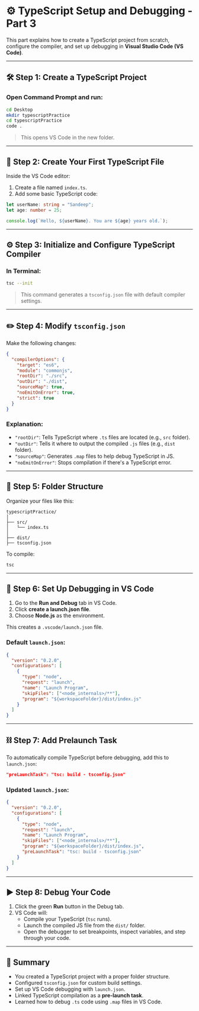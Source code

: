 
# ⚙️ TypeScript Setup and Debugging - Part 3

This part explains how to create a TypeScript project from scratch, configure the compiler, and set up debugging in **Visual Studio Code (VS Code)**.

---

## 🛠️ Step 1: Create a TypeScript Project

### Open Command Prompt and run:
```bash
cd Desktop
mkdir typescriptPractice
cd typescriptPractice
code .
```
> This opens VS Code in the new folder.

---

## 📄 Step 2: Create Your First TypeScript File

Inside the VS Code editor:
1. Create a file named `index.ts`.
2. Add some basic TypeScript code:
```ts
let userName: string = "Sandeep";
let age: number = 25;

console.log(`Hello, ${userName}. You are ${age} years old.`);
```

---

## ⚙️ Step 3: Initialize and Configure TypeScript Compiler

### In Terminal:
```bash
tsc --init
```
> This command generates a `tsconfig.json` file with default compiler settings.

---

## ✏️ Step 4: Modify `tsconfig.json`

Make the following changes:

```json
{
  "compilerOptions": {
    "target": "es6",
    "module": "commonjs",
    "rootDir": "./src",
    "outDir": "./dist",
    "sourceMap": true,
    "noEmitOnError": true,
    "strict": true
  }
}
```

### Explanation:
- `"rootDir"`: Tells TypeScript where `.ts` files are located (e.g., `src` folder).
- `"outDir"`: Tells it where to output the compiled `.js` files (e.g., `dist` folder).
- `"sourceMap"`: Generates `.map` files to help debug TypeScript in JS.
- `"noEmitOnError"`: Stops compilation if there's a TypeScript error.

---

## 🧱 Step 5: Folder Structure

Organize your files like this:
```
typescriptPractice/
│
├── src/
│   └── index.ts
│
├── dist/
├── tsconfig.json
```

To compile:
```bash
tsc
```

---

## 🐞 Step 6: Set Up Debugging in VS Code

1. Go to the **Run and Debug** tab in VS Code.
2. Click **create a launch.json file**.
3. Choose **Node.js** as the environment.

This creates a `.vscode/launch.json` file.

### Default `launch.json`:
```json
{
  "version": "0.2.0",
  "configurations": [
    {
      "type": "node",
      "request": "launch",
      "name": "Launch Program",
      "skipFiles": ["<node_internals>/**"],
      "program": "${workspaceFolder}/dist/index.js"
    }
  ]
}
```

---

## ⛓️ Step 7: Add Prelaunch Task

To automatically compile TypeScript before debugging, add this to `launch.json`:
```json
"preLaunchTask": "tsc: build - tsconfig.json"
```

### Updated `launch.json`:
```json
{
  "version": "0.2.0",
  "configurations": [
    {
      "type": "node",
      "request": "launch",
      "name": "Launch Program",
      "skipFiles": ["<node_internals>/**"],
      "program": "${workspaceFolder}/dist/index.js",
      "preLaunchTask": "tsc: build - tsconfig.json"
    }
  ]
}
```

---

## ▶️ Step 8: Debug Your Code

1. Click the green **Run** button in the Debug tab.
2. VS Code will:
   - Compile your TypeScript (`tsc` runs).
   - Launch the compiled JS file from the `dist/` folder.
   - Open the debugger to set breakpoints, inspect variables, and step through your code.

---

## 🏁 Summary

- You created a TypeScript project with a proper folder structure.
- Configured `tsconfig.json` for custom build settings.
- Set up VS Code debugging with `launch.json`.
- Linked TypeScript compilation as a **pre-launch task**.
- Learned how to debug `.ts` code using `.map` files in VS Code.

